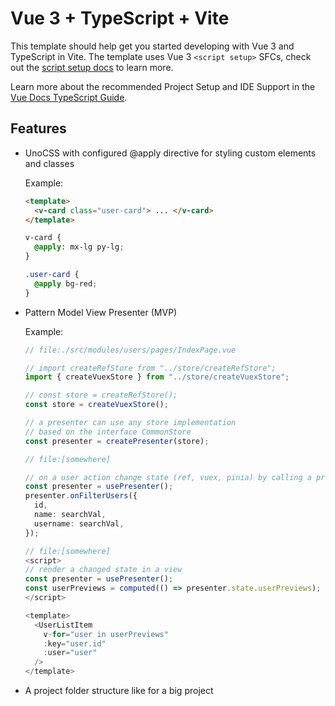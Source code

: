 # Vue 3 + TypeScript + Vite

This template should help get you started developing with Vue 3 and TypeScript in Vite. The template uses Vue 3 `<script setup>` SFCs, check out the [script setup docs](https://v3.vuejs.org/api/sfc-script-setup.html#sfc-script-setup) to learn more.

Learn more about the recommended Project Setup and IDE Support in the [Vue Docs TypeScript Guide](https://vuejs.org/guide/typescript/overview.html#project-setup).

## Features

- UnoCSS with configured @apply directive for styling custom elements and classes

  Example:

  ```html
  <template>
    <v-card class="user-card"> ... </v-card>
  </template>
  ```

  ```scss
  v-card {
    @apply: mx-lg py-lg;
  }

  .user-card {
    @apply bg-red;
  }
  ```

- Pattern Model View Presenter (MVP)

  Example:

  ```typescript
  // file:./src/modules/users/pages/IndexPage.vue

  // import createRefStore from "../store/createRefStore";
  import { createVuexStore } from "../store/createVuexStore";

  // const store = createRefStore();
  const store = createVuexStore();

  // a presenter can use any store implementation
  // based on the interface CommonStore
  const presenter = createPresenter(store);
  ```

  ```typescript
  // file:[somewhere]

  // on a user action change state (ref, vuex, pinia) by calling a presenter method
  const presenter = usePresenter();
  presenter.onFilterUsers({
    id,
    name: searchVal,
    username: searchVal,
  });
  ```

  ```typescript
  // file:[somewhere]
  <script>
  // render a changed state in a view
  const presenter = usePresenter();
  const userPreviews = computed(() => presenter.state.userPreviews);
  </script>

  <template>
    <UserListItem
      v-for="user in userPreviews"
      :key="user.id"
      :user="user"
    />
  </template>
  ```

- A project folder structure like for a big project
